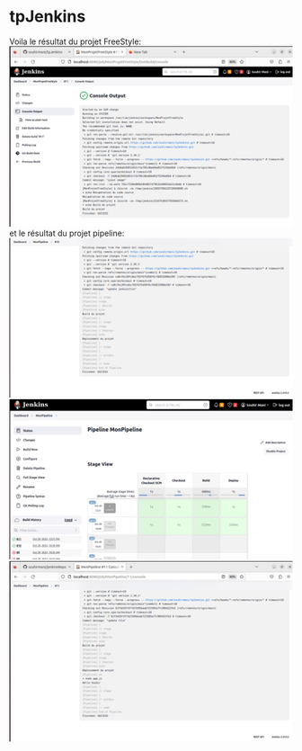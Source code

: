 # tpJenkins
Voila le résultat du projet FreeStyle:
![text](freestypeProject.png)
et le résultat du projet pipeline:
![text](pipeline.png)
![text](pipeline1.png)
![text](freeStyle.png)

